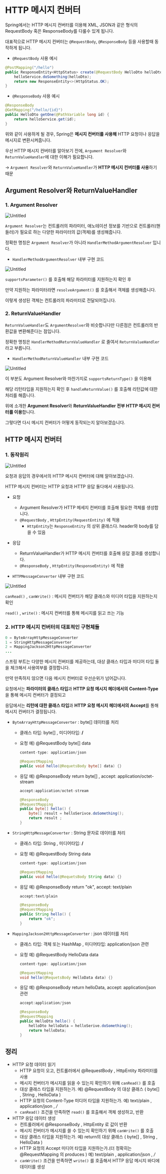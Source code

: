 # HTTP 메시지 컨버터

Spring에서는 HTTP 메시지 컨버터를 이용해 XML, JSON과 같은 형식의 RequestBody 혹은 ResponseBody를 다룰수 있게 됩니다.

대표적으로 HTTP 메시지 컨버터는 `@RequestBody`, `@ResponseBody` 등을 사용할때 동작하게 됩니다.

- `@RequestBody` 사용 예시

```java
@PostMapping("/hello")
public ResponseEntity<HttpStatus> create(@RequestBody HelloDto helloDto) {
	helloService.doSomething(helloDto);
	return new ResponseEntity<>(HttpStatus.OK);
}
```

- `@ResponseBody` 사용 예시

```java
@ResponseBody
@GetMapping("/hello/{id}")
public HelloDto getOne(@PathVariable long id) {
	return helloService.get(id);
}
```

위와 같이 사용하게 될 경우, Spring은 **메시지 컨버터를 사용해**  HTTP 요청이나 응답을 메시지로 변환시켜줍니다.

우선 HTTP 메시지 컨버터를 알아보기 전에, `Argument Resolver`와 `ReturnValueHandler`에 대한 이해가 필요합니다.

→ `Argument Resolver`와 `ReturnValueHandler`가 **HTTP 메시지 컨버터를 사용**하기 때문

## Argument Resolver와 ReturnValueHandler

### 1. Argument Resolver

![Untitled](images/argumentResolver.png)

`Argument Resolver`는 컨트롤러의 파라미터, 애노테이션 정보를 기반으로 컨트롤러(핸들러)가 필요로 하는 다양한 파라미터의 값(객체)를 생성해줍니다.

정확한 명칭은 `Argument Resolver`가 아니라 `HandlerMethodArgumentResolver` 입니다.

- `HandlerMethodArgumentResolver` 내부 구현 코드

![Untitled](images/handleMethodArgumentResolver.png)

`supportsParameter()` 를 호출해 해당 파라미터를 지원하는지 확인 후 

만약 지원하는 파라미터라면 `resolveArgument()` 를 호출해서 객체를 생성해줍니다. 

이렇게 생성된 객체는 컨트롤러의 파라미터로 전달되어집니다.

 

### 2. ReturnValueHandler

`ReturnValueHandler`도 `ArgumentResolver`와 비슷합니다만 다른점은 컨트롤러의 반환값을 변환해준다는 점입니다.

정확한 명칭은 `HandlerMethodReturnValueHandler` 로 줄여서 `ReturnValueHandler`라고 부릅니다.

- `HandlerMethodReturnValueHandler` 내부 구현 코드

![Untitled](images/handleMethodReturnValueHandler.png)

이 부분도 Argument Resolver와 마찬가지로 `supportsReturnType()` 을 이용해 

해당 리턴타입을 지원하는지 확인 후 `handleReturnValue()` 를 호출해 리턴값에 대한 처리를 해줍니다.

  

위에 소개한 **Argument Resolver**와 **ReturnValueHandler 전부** **HTTP 메시지 컨버터를 이용**합니다.

그렇다면 다시 메시지 컨버터가 어떻게 동작되는지 알아보겠습니다.

## HTTP 메시지 컨버터

### 1. 동작원리

![Untitled](images/httpMessageConverter.png)

요청과 응답의 경우에서의 HTTP 메시지 컨버터에 대해 알아보겠습니다.

HTTP 메시지 컨버터는 HTTP 요청과 HTTP 응답 둘다에서 사용됩니다.

- 요청
    - Argument Resolver가 HTTP 메세지 컨버터를 호출해 필요한 객체를 생성합니다.
    - `@RequestBody` , `HttpEntity(RequestEntity)` 에 적용
        - `HttpEntity`는 `ResponseEntity` 의 상위 클래스다. header와 body를 담을 수 있음
- 응답
    - ReturnValueHandler가 HTTP 메시지 컨버터를 호출해 응답 결과를 생성합니다.
    - `@ResponseBody` , `HttpEntity(ResponseEntity)` 에 적용
    
- `HTTPMessageConverter` 내부 구현 코드

![Untitled](images/httpMessageConverter2.png)

`canRead()` , `canWrite()` : 메시지 컨버터가 해당 클래스와 미디어 타입을 지원하는지 확인

`read()` , `write()` : 메시지 컨버터를 통해 메시지를 읽고 쓰는 기능 

### 2. HTTP 메시지 컨버터의 대표적인 구현체들

```java
0 = ByteArrayHttpMessageConverter
1 = StringHttpMessageConverter
2 = MappingJackson2HttpMessageConverter
...
```

스프링 부트는 다양한 메시지 컨버터를 제공하는데, 대상 클래스 타입과 미디어 타입 둘을 체크해서
사용여부를 결정합니다. 

만약 만족하지 않으면 다음 메시지 컨버터로 우선순위가 넘어갑니다.

요청에서는 **파라미터의 클래스 타입**과 **HTTP 요청 메시지 헤더에서의** **Content-Type**을 통해 메시지 컨버터가 결정되고

응답에서는 **리턴에 대한 클래스 타입**과 **HTTP 요청 메시지 헤더에서의** **Accept**를 통해 메시지 컨버터가 결정됩니다.

- `ByteArrayHttpMessageConverter` : byte[] 데이터를 처리
    - 클래스 타입: byte[] , 미디어타입: **/**
    - 요청 예) @RequestBody byte[] data
        
        ```java
        content-type: application/json
        
        @RequestMapping
        public void hello(@RequetsBody byte[] data) {}
        ```
        
    - 응답 예) @ResponseBody return byte[] , accept: application/octet-stream
        
        ```java
        accept:application/octet-stream
        
        @ResponseBody
        @RequestMapping
        public byte[] hello() {
        	byte[] result = helloSerivce.doSomething();
        	return result ;
        }
        ```
        
- `StringHttpMessageConverter` : String 문자로 데이터를 처리
    - 클래스 타입: String , 미디어타입: **/**
    - 요청 예) @RequestBody String data
        
        ```java
        content-type: application/json
        
        @RequestMapping
        public void hello(@RequetsBody String data) {}
        ```
        
    - 응답 예) @ResponseBody return "ok", accept: text/plain
        
        ```java
        accept:text/plain
        
        @ResponseBody
        @RequestMapping
        public String hello() {
        	return "ok";
        }
        ```
        
- `MappingJackson2HttpMessageConverter` : json 데이터를 처리
    - 클래스 타입: 객체 또는 HashMap , 미디어타입: application/json 관련
    - 요청 예) @RequestBody HelloData data
        
        ```java
        content-type: application/json
        
        @RequestMapping
        void hello(@RequetsBody HelloData data) {}
        ```
        
    - 응답 예) @ResponseBody return helloData, accept: application/json 관련
        
        ```java
        accept:application/json
        
        @ResponseBody
        @RequestMapping
        public HelloDto hello() {
        	helloDto helloData = helloSerive.doSomething();
        	return helloData;
        }
        ```
        

## 정리

- HTTP 요청 데이터 읽기
    - HTTP 요청이 오고, 컨트롤러에서 @RequestBody , HttpEntity 파라미터를 사용
    - 메시지 컨버터가 메시지를 읽을 수 있는지 확인하기 위해 `canRead()` 를 호출
    - 대상 클래스 타입을 지원하는가.
    예) @RequestBody 의 대상 클래스 ( byte[] , String , HelloData )
    - HTTP 요청의 Content-Type 미디어 타입을 지원하는가.
    예) text/plain , application/json ,  */*
    - `canRead()` 조건을 만족하면 `read()` 를 호출해서 객체 생성하고, 반환
- HTTP 응답 데이터 생성
    - 컨트롤러에서 @ResponseBody , HttpEntity 로 값이 반환
    - 메시지 컨버터가 메시지를 쓸 수 있는지 확인하기 위해 `canWrite()` 를 호출
    - 대상 클래스 타입을 지원하는가.
    예) return의 대상 클래스 ( byte[] , String , HelloData )
    - HTTP 요청의 Accept 미디어 타입을 지원하는가.(더 정확히는 @RequestMapping 의 produces )
    예) text/plain , application/json , */*
    - `canWrite()` 조건을 만족하면 `write()` 를 호출해서 HTTP 응답 메시지 바디에 데이터를 생성